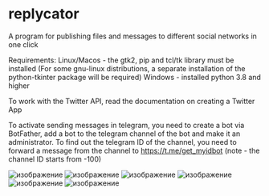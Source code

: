 # replycator
A program for publishing files and messages to different social networks in one click

Requirements: Linux/Macos - the gtk2, pip and tcl/tk library must be installed (For some gnu-linux distributions, a separate installation of the python-tkinter package will be required)
Windows - installed python 3.8 and higher

To work with the Twitter API, read the documentation on creating a Twitter App

To activate sending messages in telegram, you need to create a bot via BotFather, add a bot to the telegram channel of the bot and make it an administrator. To find out the telegram ID of the channel, you need to forward a message from the channel to https://t.me/get_myidbot (note - the channel ID starts from -100)

 ![изображение](https://github.com/evembar/replycator/assets/78268817/44332a8e-2ad3-4337-905d-e1f0d28ccf96)
![изображение](https://github.com/evembar/replycator/assets/78268817/053fd559-3283-4a27-a336-dcde7b485fa9) 
![изображение](https://github.com/evembar/replycator/assets/78268817/2d7e78ce-094b-42a6-a4a4-4af892ce2af6)
![изображение](https://github.com/evembar/replycator/assets/78268817/52dfc3c6-7621-48fe-9f55-6118cb02cfc3)
![изображение](https://github.com/evembar/replycator/assets/78268817/cc50028b-54ef-4bf5-8da6-5d8ad5c880a7)
![изображение](https://github.com/evembar/replycator/assets/78268817/a1a151c1-e407-4ba1-bd4e-fadb88ab68b7)





